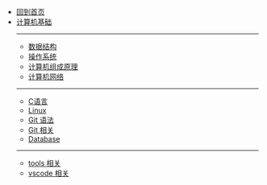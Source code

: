 - [回到首页](/)
- [计算机基础](cs/)
  - ---
  - [数据结构](cs/数据结构/)
  - [操作系统](cs/操作系统/)
  - [计算机组成原理](cs/计组/)
  - [计算机网络](cs/计网/)
  - ---
  - [C语言](cs/C/)
  - [Linux](cs/Linux/)
  - [Git 语法](cs/git_lan)
  - [Git 相关](cs/git_more)
  - [Database](cs/DATABASE/)
  - ---
  - [tools 相关](cs/tools)
  - [vscode 相关](cs/vscode)